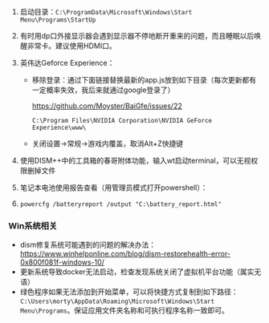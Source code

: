 1. 启动目录：`C:\ProgramData\Microsoft\Windows\Start Menu\Programs\StartUp`

2. 有时用dp口外接显示器会遇到显示器不停地断开重来的问题，而且睡眠以后唤醒非常卡。建议使用HDMI口。

3. 英伟达Geforce Experience：

   - 移除登录：通过下面链接替换最新的app.js放到如下目录（每次更新都有一定概率失效，我后来就通过google登录了）

      https://github.com/Moyster/BaiGfe/issues/22

      ```
      C:\Program Files\NVIDIA Corporation\NVIDIA GeForce Experience\www\
      ```

   - 关闭设置->常规->游戏内覆盖，取消Alt+Z快捷键

4. 使用DISM++中的工具箱的春哥附体功能，输入wt启动terminal，可以无视权限删掉文件

5. 笔记本电池使用报告查看（用管理员模式打开powershell）：

6. ```
   powercfg /batteryreport /output "C:\battery_report.html"
   ```
   

### Win系统相关

- dism修复系统可能遇到的问题的解决办法：https://www.winhelponline.com/blog/dism-restorehealth-error-0x800f081f-windows-10/
- 更新系统导致docker无法启动，检查发现系统关闭了虚拟机平台功能（属实无语）
- 绿色程序如果无法添加到开始菜单，可以将快捷方式复制到如下路径：`C:\Users\morty\AppData\Roaming\Microsoft\Windows\Start Menu\Programs`。保证应用文件夹名称和可执行程序名称一致即可。

